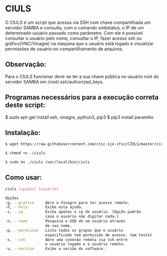 # CIULS

O CIULS é um script que acessa via SSH com chave compartilhada um servidor SAMBA e consulta, com o comando smbstatus, o IP de um determinado usuário passado como parâmetro. Com ele é possível consultar o usuário pelo nome, consultar o IP, fazer acesso ssh ou gráfico(VNC/Vinagre) na máquina que o usuário está logado e visualizar permissões de usuário no compartilhamento de arquivos.

## Observação:
Para o CIULS funcionar deve-se ter a sua chave pública no usuário root do servidor SAMBA em /root/.ssh/authorized_keys.

## Programas necessários para a execução correta deste script:
$ sudo apt-get install ssh, vinagre, python3, pip3
$ pip3 install paramiko
## Instalação:

```bash
$ wget https://raw.githubusercontent.com/ctic-sje-ifsc/CIULS/master/ciuls.py
```

```bash
$ chmod +x ./ciuls
```

```bash
$ sudo mv ./ciuls /usr/local/bin/ciuls
```

## Como usar:

```bash
ciuls [opções] [usuário]

Opções
-g, --grafico     Abre o Vinagre para ter acesso remoto.
-h, --help        Exibe esta ajuda.
-i, --ip          Exibe apenas o ip do usuário. [Opção padrão
                  caso o usuário não digitar nada.]
-n, --nome        Pesquisa o UID de um usuário através
                  de seu nome.
-p, --permissao   Lista todos os grupos que o usuário
                  especificado tem permissão de acesso. (em teste)
-s, --ssh         Abre uma conexão remota via ssh entre
                  o usuário logado e o usuário remoto.
-v, --version     Exibe a versão do software."
```
